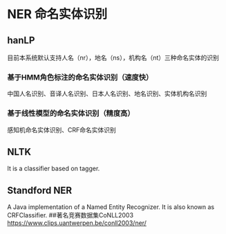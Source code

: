#  NER 命名实体识别
## hanLP
目前本系统默认支持人名（nr），地名（ns），机构名（nt）三种命名实体的识别
### 基于HMM角色标注的命名实体识别（速度快）
中国人名识别、音译人名识别、日本人名识别、地名识别、实体机构名识别
### 基于线性模型的命名实体识别（精度高）
感知机命名实体识别、CRF命名实体识别
## NLTK
It is a classifier based on tagger.
## Standford NER
A Java implementation of a Named Entity Recognizer. It is also known as CRFClassifier.
##著名竞赛数据集CoNLL2003  
https://www.clips.uantwerpen.be/conll2003/ner/

